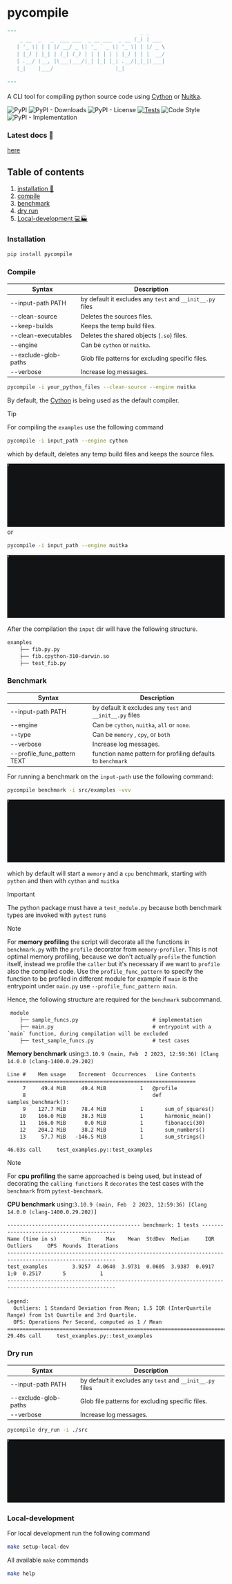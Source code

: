 # pycompile

```python
"""                                        _ _
    _ __  _   _  ___ ___  _ __ ___  _ __ (_) | ___
   | '_ \| | | |/ __/ _ \| '_ ` _ \| '_ \| | |/ _ \
   | |_) | |_| | (_| (_) | | | | | | |_) | | |  __/
   | .__/ \__, |\___\___/|_| |_| |_| .__/|_|_|\___|
   |_|    |___/                    |_|
   
"""
```
A CLI tool for compiling python source code using [Cython](https://cython.org/)  or
[Nuitka](https://nuitka.net/).

![PyPI](https://img.shields.io/pypi/v/pycompile)
![PyPI - Downloads](https://img.shields.io/pypi/dm/pycompile)
![PyPI - License](https://img.shields.io/pypi/l/pycompile)
[![Tests](https://github.com/iplitharas/pycompile/actions/workflows/test.yaml/badge.svg)](https://github.com/iplitharas/pycompile/actions/workflows/test.yaml)
![Code Style](https://img.shields.io/badge/code%20style-black-000000.svg)
![PyPI - Implementation](https://img.shields.io/pypi/implementation/pycompile)


### Latest docs 📝
[here](https://iplitharas.github.io/pycompile/)

## Table of contents
1. [installation 🔨](#installation)
2. [compile](#compile)
3. [benchmark](#benchmark)
4. [dry run](#dry-run)
5. [Local-development 💻🏭](#local-development)


### Installation 
```bash
pip install pycompile
```

### Compile

| Syntax               | Description                                               |
|----------------------|-----------------------------------------------------------|
| --input-path PATH    | by default it excludes any `test` and `__init__.py` files |
| --clean-source       | Deletes the sources files.                                |
| --keep-builds        | Keeps the temp build files.                               |
| --clean-executables  | Deletes the shared objects (`.so`) files.                 |
| --engine             | Can be `cython` or `nuitka`.                              |
| --exclude-glob-paths | Glob file patterns for excluding specific files.          |
| --verbose            | Increase log messages.                                    |

```bash
pycompile -i your_python_files --clean-source --engine nuitka 
```

By default, the [Cython](https://cython.org/) is being used as the default
compiler. 

> [!TIP]
> For compiling the `examples` use the following command

```bash
pycompile -i input_path --engine cython 
```
which by default, deletes any temp build files and keeps the source files.

![cython_compile.gif](data/cython_compile.gif) or 
```bash
pycompile -i input_path --engine nuitka
```
![nuitka_compile.gif](data/nuitka_compile.gif)

After the compilation the `input` dir  will have the following structure.

```text
examples
    ├── fib.py.py                           
    ├── fib.cpython-310-darwin.so                      
    ├── test_fib.py                   
```

### Benchmark


| Syntax                      | Description                                                 |
|-----------------------------|-------------------------------------------------------------|
| --input-path PATH           | by default it excludes any `test` and `__init__.py` files   |
| --engine                    | Can be `cython`, `nuitka`, `all` or `none`.                 |
| --type                      | Can be `memory` , `cpy`, or `both`                          |
| --verbose                   | Increase log messages.                                      |
| --profile_func_pattern TEXT | function name pattern for profiling defaults to `benchmark` |

For running a benchmark on the `input-path` use the following command:
```bash
pycompile benchmark -i src/examples -vvv
```

![benchmark_cython_python.gif](data/benchmark_cython_python.gif)

which by default will start a `memory` and a `cpu` benchmark, starting with 
`python` and then with `cython` and `nuitka`
> [!IMPORTANT]
> The python package must have a `test_module.py` because both benchmark types are invoked 
> with `pytest` runs

> [!NOTE]
> For **memory profiling** the script will decorate all the functions in `benchmark.py` 
> with the `profile` decorator from `memory-profiler`. This is not optimal memory profiling, 
> because we don't actually `profile` the function itself, instead we profile the `caller` but it's necessary
> if we want to `profile` also the compiled code.
> Use the `profile_func_pattern` to specify the function to be profiled in different module for example 
> if `main` is the entrypoint under `main.py` use `--profile_func_pattern main`.

Hence, the following structure are required for the `benchmark` subcommand.

```text
 module
    ├── sample_funcs.py                        # implementation
    ├── main.py                                # entrypoint with a `main` function, during compilation will be excluded
    ├── test_sample_funcs.py                   # test cases
```

**Memory benchmark** using:`3.10.9 (main, Feb  2 2023, 12:59:36) [Clang 14.0.0 (clang-1400.0.29.202)`
```text
Line #    Mem usage    Increment  Occurrences   Line Contents
=============================================================
     7     49.4 MiB     49.4 MiB           1   @profile
     8                                         def samples_benchmark():
     9    127.7 MiB     78.4 MiB           1       sum_of_squares()
    10    166.0 MiB     38.3 MiB           1       harmonic_mean()
    11    166.0 MiB      0.0 MiB           1       fibonacci(30)
    12    204.2 MiB     38.2 MiB           1       sum_numbers()
    13     57.7 MiB   -146.5 MiB           1       sum_strings()
```
```text
46.03s call     test_examples.py::test_examples
```

> [!NOTE]
> For **cpu profiling** the same approached is being used, but instead of decorating the `calling functions` 
> it `decorates` the test cases with the `benchmark` from `pytest-benchmark`.

**CPU benchmark** using:`3.10.9 (main, Feb  2 2023, 12:59:36) [Clang 14.0.0 (clang-1400.0.29.202)]`
```text
------------------------------------------- benchmark: 1 tests ------------------------------------------
Name (time in s)        Min     Max    Mean  StdDev  Median     IQR  Outliers     OPS  Rounds  Iterations
---------------------------------------------------------------------------------------------------------
test_examples        3.9257  4.0640  3.9731  0.0605  3.9387  0.0917       1;0  0.2517       5           1
---------------------------------------------------------------------------------------------------------

Legend:
  Outliers: 1 Standard Deviation from Mean; 1.5 IQR (InterQuartile Range) from 1st Quartile and 3rd Quartile.
  OPS: Operations Per Second, computed as 1 / Mean
=================================================================================================================
29.40s call     test_examples.py::test_examples
```

### Dry run 

| Syntax               | Description                                               |
|----------------------|-----------------------------------------------------------|
| --input-path PATH    | by default it excludes any `test` and `__init__.py` files |
| --exclude-glob-paths | Glob file patterns for excluding specific files.          |
| --verbose            | Increase log messages.                                    |

```bash
pycompile dry_run -i ./src
```

![dry_run.gif](data/dry_run.gif)



### Local-development
For local development run the following command
```bash
make setup-local-dev
```
All available `make` commands
```bash
make help
```



